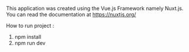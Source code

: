 This application was created using the Vue.js Framework namely Nuxt.js. You can read the documentation at https://nuxtjs.org/

How to run project :
1. npm install
2. npm run dev

